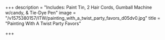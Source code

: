 +++
description = "Includes: Paint Tin, 2 Hair Cords, Gumball Machine w/candy, & Tie-Dye Pen"
image = "/v1575380157/ITW/painting_with_a_twist_party_favors_d05dv0.jpg"
title = "Painting With A Twist Party Favors"

+++
